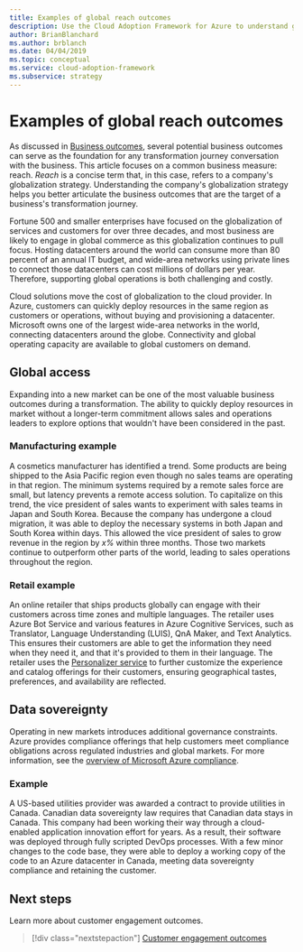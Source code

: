 ```yaml
---
title: Examples of global reach outcomes
description: Use the Cloud Adoption Framework for Azure to understand global reach outcomes in the context of a cloud transformation.
author: BrianBlanchard
ms.author: brblanch
ms.date: 04/04/2019
ms.topic: conceptual
ms.service: cloud-adoption-framework
ms.subservice: strategy
---
```


<!-- cSpell:ignore Personalizer -->
<!-- docsTest:ignore "global reach" -->

# Examples of global reach outcomes

As discussed in [Business outcomes](./index.md), several potential business outcomes can serve as the foundation for any transformation journey conversation with the business. This article focuses on a common business measure: reach. *Reach* is a concise term that, in this case, refers to a company's globalization strategy. Understanding the company's globalization strategy helps you better articulate the business outcomes that are the target of a business's transformation journey.

Fortune 500 and smaller enterprises have focused on the globalization of services and customers for over three decades, and most business are likely to engage in global commerce as this globalization continues to pull focus. Hosting datacenters around the world can consume more than 80 percent of an annual IT budget, and wide-area networks using private lines to connect those datacenters can cost millions of dollars per year. Therefore, supporting global operations is both challenging and costly.

Cloud solutions move the cost of globalization to the cloud provider. In Azure, customers can quickly deploy resources in the same region as customers or operations, without buying and provisioning a datacenter. Microsoft owns one of the largest wide-area networks in the world, connecting datacenters around the globe. Connectivity and global operating capacity are available to global customers on demand.

## Global access

Expanding into a new market can be one of the most valuable business outcomes during a transformation. The ability to quickly deploy resources in market without a longer-term commitment allows sales and operations leaders to explore options that wouldn't have been considered in the past.

### Manufacturing example

A cosmetics manufacturer has identified a trend. Some products are being shipped to the Asia Pacific region even though no sales teams are operating in that region. The minimum systems required by a remote sales force are small, but latency prevents a remote access solution. To capitalize on this trend, the vice president of sales wants to experiment with sales teams in Japan and South Korea. Because the company has undergone a cloud migration, it was able to deploy the necessary systems in both Japan and South Korea within days. This allowed the vice president of sales to grow revenue in the region by *x%* within three months. Those two markets continue to outperform other parts of the world, leading to sales operations throughout the region.

### Retail example

An online retailer that ships products globally can engage with their customers across time zones and multiple languages. The retailer uses Azure Bot Service and various features in Azure Cognitive Services, such as Translator, Language Understanding (LUIS), QnA Maker, and Text Analytics. This ensures their customers are able to get the information they need when they need it, and that it's provided to them in their language. The retailer uses the [Personalizer service](https://azure.microsoft.com/services/cognitive-services/personalizer/) to further customize the experience and catalog offerings for their customers, ensuring geographical tastes, preferences, and availability are reflected.

## Data sovereignty

Operating in new markets introduces additional governance constraints. Azure provides compliance offerings that help customers meet compliance obligations across regulated industries and global markets. For more information, see the [overview of Microsoft Azure compliance](https://azure.microsoft.com/overview/trusted-cloud/compliance).

### Example

A US-based utilities provider was awarded a contract to provide utilities in Canada. Canadian data sovereignty law requires that Canadian data stays in Canada. This company had been working their way through a cloud-enabled application innovation effort for years. As a result, their software was deployed through fully scripted DevOps processes. With a few minor changes to the code base, they were able to deploy a working copy of the code to an Azure datacenter in Canada, meeting data sovereignty compliance and retaining the customer.

## Next steps

Learn more about customer engagement outcomes.

> [!div class="nextstepaction"]
> [Customer engagement outcomes](./engagement-outcomes.md)
